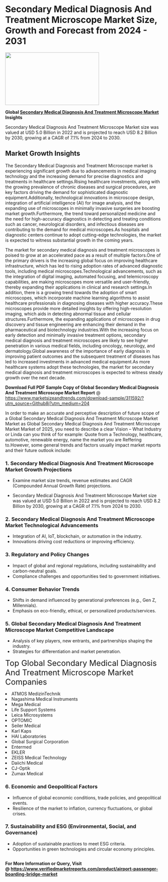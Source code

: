 <H1>Secondary Medical Diagnosis And Treatment Microscope Market Size, Growth and Forecast from 2024 - 2031</H1><img class="aligncenter size-medium wp-image-584254" src="https://thirdeyenews.in/wp-content/uploads/2024/09/Global-Market-Research-300x168.jpeg" alt="" width="300" height="168" /><p><strong>Global&nbsp;<a href="https://www.marketsizeandtrends.com/download-sample/311592/?utm_source=Github8j?utm_medium=204">Secondary Medical Diagnosis And Treatment Microscope Market</a> Insights</strong></p><p>Secondary Medical Diagnosis And Treatment Microscope Market size was valued at USD 5.0 Billion in 2022 and is projected to reach USD 8.2 Billion by 2030, growing at a CAGR of 7.1% from 2024 to 2030.</p><p><h2>Market Growth Insights</h2> <p>The Secondary Medical Diagnosis and Treatment Microscope market is experiencing significant growth due to advancements in medical imaging technology and the increasing demand for precise diagnostics and treatments in healthcare settings.Rising healthcare investments, along with the growing prevalence of chronic diseases and surgical procedures, are key factors driving the demand for sophisticated diagnostic equipment.Additionally, technological innovations in microscope design, integration of artificial intelligence (AI) for image analysis, and the expanding use of microscopes in minimally invasive surgeries are boosting market growth.Furthermore, the trend toward personalized medicine and the need for high-accuracy diagnostics in detecting and treating conditions such as cancer, neurological disorders, and infectious diseases are contributing to the demand for medical microscopes.As hospitals and diagnostic centers continue to adopt cutting-edge technologies, the market is expected to witness substantial growth in the coming years.</p> <p>The market for secondary medical diagnosis and treatment microscopes is poised to grow at an accelerated pace as a result of multiple factors.One of the primary drivers is the increasing global focus on improving healthcare infrastructure, which has led to rising adoption rates of advanced diagnostic tools, including medical microscopes.Technological advancements, such as the integration of digital imaging, automated focusing, and telemicroscopy capabilities, are making microscopes more versatile and user-friendly, thereby expanding their applications in clinical and research settings.In addition, there is a growing trend towards the adoption of smart microscopes, which incorporate machine learning algorithms to assist healthcare professionals in diagnosing diseases with higher accuracy.These microscopes provide more detailed insights by offering high-resolution imaging, which aids in detecting abnormal tissue and cellular structures.Furthermore, the expanding applications of microscopes in drug discovery and tissue engineering are enhancing their demand in the pharmaceutical and biotechnology industries.With the increasing focus on early detection and minimally invasive treatment options, secondary medical diagnosis and treatment microscopes are likely to see higher penetration in various medical fields, including oncology, neurology, and dermatology.Global awareness of the importance of early diagnosis in improving patient outcomes and the subsequent treatment of diseases has led to increased investments in advanced medical equipment.As more healthcare systems adopt these technologies, the market for secondary medical diagnosis and treatment microscopes is expected to witness steady growth over the next decade.</p> <p><span class=""><strong>Download Full PDF Sample Copy of Global Secondary Medical Diagnosis And Treatment Microscope Market Report</strong> @ <a href="https://www.marketsizeandtrends.com/download-sample/311592/?utm_source=Github8j?utm_medium=204" target="_blank">https://www.marketsizeandtrends.com/download-sample/311592/?utm_source=Github8j?utm_medium=204</a></span></p><p>In order to make an accurate and perceptive description of future scope of a Global&nbsp;Secondary Medical Diagnosis And Treatment Microscope Market Market as Global&nbsp;Secondary Medical Diagnosis And Treatment Microscope Market Market of 2025, you need to describe a clear Vision &ndash; What Industry or Linda can you think of for example: Quote from a Technology, healthcare, automotive, renewable energy, name the market you are Reffering to.However, some general trends and factors usually impact market reports and their future outlook include:</p><h3>1.&nbsp;<strong>Secondary Medical Diagnosis And Treatment Microscope Market Growth Projections</strong></h3><ul><li>Examine market size trends, revenue estimates and CAGR (Compounded Annual Growth Rate) projections.</li><li><p>Secondary Medical Diagnosis And Treatment Microscope Market size was valued at USD 5.0 Billion in 2022 and is projected to reach USD 8.2 Billion by 2030, growing at a CAGR of 7.1% from 2024 to 2030.</p></li></ul><h3>2.&nbsp;<strong>Secondary Medical Diagnosis And Treatment Microscope Market Technological Advancements</strong></h3><ul><li>Integration of AI, IoT, blockchain, or automation in the industry.</li><li>Innovations driving cost reductions or improving efficiency.</li></ul><h3>3.&nbsp;<strong>Regulatory and Policy Changes</strong></h3><ul><li>Impact of global and regional regulations, including sustainability and carbon-neutral goals.</li><li>Compliance challenges and opportunities tied to government initiatives.</li></ul><h3>4.&nbsp;<strong>Consumer Behavior Trends</strong></h3><ul><li>Shifts in demand influenced by generational preferences (e.g., Gen Z, Millennials).</li><li>Emphasis on eco-friendly, ethical, or personalized products/services.</li></ul><h3>5.&nbsp;<strong>Global Secondary Medical Diagnosis And Treatment Microscope Market Competitive Landscape</strong></h3><ul><li>Analysis of key players, new entrants, and partnerships shaping the industry.</li><li>Strategies for differentiation and market penetration.</li></ul><p data-pm-slice="1 1 []"><span style="color: inherit; font-family: inherit; font-size: 25px;">Top Global Secondary Medical Diagnosis And Treatment Microscope Market Companies</span></p><div class="" data-test-id=""><p><li>ATMOS MedizinTechnik</li><li> Nagashima Medical Instruments</li><li> Mega Medical</li><li> Life Support Systems</li><li> Leica Microsystems</li><li> OPTOMIC</li><li> Seiler Medical</li><li> Karl Kaps</li><li> HAI Laboratories</li><li> Global Surgical Corporation</li><li> Entermed</li><li> EKLER</li><li> ZEISS Medical Technology</li><li> Daiichi Medical</li><li> CJ-Optik</li><li> Zumax Medical</li></p></div><h3>6.&nbsp;<strong>Economic and Geopolitical Factors</strong></h3><ul><li>Influence of global economic conditions, trade policies, and geopolitical events.</li><li>Resilience of the market to inflation, currency fluctuations, or global crises.</li></ul><h3>7.&nbsp;<strong>Sustainability and ESG (Environmental, Social, and Governance)</strong></h3><ul><li>Adoption of sustainable practices to meet ESG criteria.</li><li>Opportunities in green technologies and circular economy principles.</li></ul><h2><strong style="font-size: 14px;">For More Information or Query, Visit @&nbsp;</strong><a style="background-color: #ffffff; font-size: 14px;" href="https://www.marketsizeandtrends.com/report/secondary-medical-diagnosis-and-treatment-microscope-market/" target="_blank">https://www.verifiedmarketreports.com/product/airport-passenger-boarding-bridge-market</a></h2>